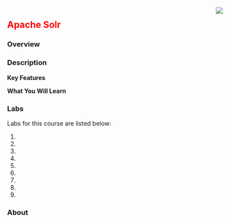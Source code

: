 <img align="right" src="./logo-small.png">

<h2><span style="color:red;">Apache Solr</span></h2>

### Overview

### Description

**Key Features**


**What You Will Learn**



### Labs

Labs for this course are listed below:

1. 
2. 
3. 
4. 
5. 
6. 
7. 
8. 
9. 


### About
